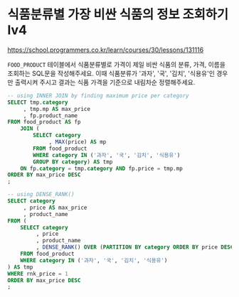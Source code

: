 # 식품분류별 가장 비싼 식품의 정보 조회하기 lv4
https://school.programmers.co.kr/learn/courses/30/lessons/131116

`FOOD_PRODUCT` 테이블에서 식품분류별로 가격이 제일 비싼 식품의 분류, 가격, 이름을 조회하는 SQL문을 작성해주세요. 이때 식품분류가 '과자', '국', '김치', '식용유'인 경우만 출력시켜 주시고 결과는 식품 가격을 기준으로 내림차순 정렬해주세요.

```sql
-- using INNER JOIN by finding maximum price per category
SELECT tmp.category
     , tmp.mp AS max_price
     , fp.product_name
FROM food_product AS fp 
    JOIN (
        SELECT category
             , MAX(price) AS mp
        FROM food_product
        WHERE category IN ('과자', '국', '김치', '식용유')
        GROUP BY category) AS tmp
    ON fp.category = tmp.category AND fp.price = tmp.mp
ORDER BY max_price DESC
;

-- using DENSE_RANK()
SELECT category
     , price AS max_price
     , product_name
FROM (
    SELECT category
         , price
         , product_name
         , DENSE_RANK() OVER (PARTITION BY category ORDER BY price DESC) AS rnk_price
    FROM food_product
    WHERE category IN ('과자', '국', '김치', '식용유')
) AS tmp
WHERE rnk_price = 1
ORDER BY max_price DESC
;
```

